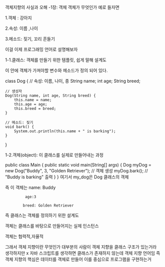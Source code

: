 객체지향의 사실과 오해
-1장: 객체 객체가 무엇인가 예로 들자면

1.객체 : 강아지

2.속성: 이름 ,나이

3.메소드: 짖기, 꼬리 흔들기

이걸 이제 프로그래밍 언어로 설명해보자

1-1.클래스: 객체를 만들기 위한 템플릿, 쉽게 말해 설계도

이 안에 객체가 가져야할 변수와 메소드가 정의 되어 있다.

class Dog {
// 속성: 이름, 나이, 종
String name;
int age;
String breed;

    // 생성자
    Dog(String name, int age, String breed) {
        this.name = name;   
        this.age = age;
        this.breed = breed;
    }

    // 메소드: 짖기
    void bark() {
        System.out.println(this.name + " is barking");
    }
}

1-2.객체(object): 이 클래스를 실제로 만들어내는 과정

public class Main {
public static void main(String[] args) {
Dog myDog = new Dog("Buddy", 3, "Golden Retriever");  // 객체 생성
myDog.bark();  // "Buddy is barking" 출력
}
}
여기서 my_dog은 Dog 클래스의 객체

즉 이 객체는 name: Buddy

             age:3 

            breed: Golden Retriever
즉 클래스는 객체를 정의하기 위한 설계도

객체는 클래스를 바탕으로 만들어지는 실제 인스턴스

객체는 협력적,자율적

그래서 객체 지향이란 무엇인가 대부분의 사람이 객체 지향을 클래스 구조가 있는거라 생각하지만 x 자바 스크립트를 생각하면 클래스가 존재하지 않는데 객체 지향 언어임 즉 객체 지향의 핵심은 데이터를 객체로 만들어 이를 중심으로 프로그램을 구현하는거

